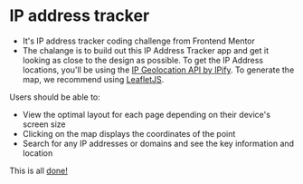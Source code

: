 # IP address tracker
- It's IP address tracker coding challenge from Frontend Mentor
- The chalange is to build out this IP Address Tracker app and get it looking as close to the design as possible. To get the IP Address locations, you'll be using the [IP Geolocation API by IPify](https://geo.ipify.org/). To generate the map, we recommend using [LeafletJS](https://leafletjs.com/).

Users should be able to:

- View the optimal layout for each page depending on their device's screen size
- Clicking on the map displays the coordinates of the point
- Search for any IP addresses or domains and see the key information and location

This is all [done!](https://ipfindgeo.vercel.app/)
